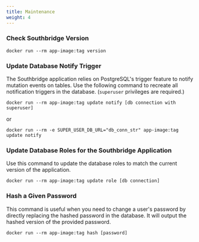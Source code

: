 ```yaml
---
title: Maintenance
weight: 4
---
```


### Check Southbridge Version

```shell
docker run --rm app-image:tag version
```

### Update Database Notify Trigger
The Southbridge application relies on PostgreSQL's trigger feature to notify mutation events on tables. Use the following command to recreate all notification triggers in the database. (`superuser` privileges are required.)

```shell
docker run --rm app-image:tag update notify [db connection with superuser]
```

or

```shell
docker run --rm -e SUPER_USER_DB_URL="db_conn_str" app-image:tag update notify
```

### Update Database Roles for the Southbridge Application
Use this command to update the database roles to match the current version of the application.

```shell
docker run --rm app-image:tag update role [db connection]
```

### Hash a Given Password
This command is useful when you need to change a user's password by directly replacing the hashed password in the database. It will output the hashed version of the provided password.

```shell
docker run --rm app-image:tag hash [password]
``` 


